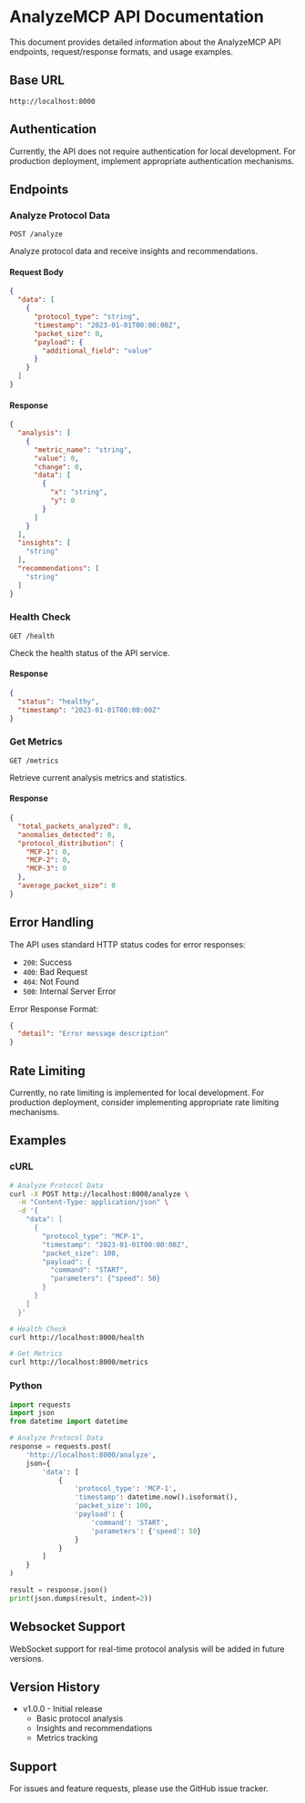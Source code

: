 # AnalyzeMCP API Documentation

This document provides detailed information about the AnalyzeMCP API endpoints, request/response formats, and usage examples.

## Base URL

```
http://localhost:8000
```

## Authentication

Currently, the API does not require authentication for local development. For production deployment, implement appropriate authentication mechanisms.

## Endpoints

### Analyze Protocol Data

```http
POST /analyze
```

Analyze protocol data and receive insights and recommendations.

#### Request Body

```json
{
  "data": [
    {
      "protocol_type": "string",
      "timestamp": "2023-01-01T00:00:00Z",
      "packet_size": 0,
      "payload": {
        "additional_field": "value"
      }
    }
  ]
}
```

#### Response

```json
{
  "analysis": [
    {
      "metric_name": "string",
      "value": 0,
      "change": 0,
      "data": [
        {
          "x": "string",
          "y": 0
        }
      ]
    }
  ],
  "insights": [
    "string"
  ],
  "recommendations": [
    "string"
  ]
}
```

### Health Check

```http
GET /health
```

Check the health status of the API service.

#### Response

```json
{
  "status": "healthy",
  "timestamp": "2023-01-01T00:00:00Z"
}
```

### Get Metrics

```http
GET /metrics
```

Retrieve current analysis metrics and statistics.

#### Response

```json
{
  "total_packets_analyzed": 0,
  "anomalies_detected": 0,
  "protocol_distribution": {
    "MCP-1": 0,
    "MCP-2": 0,
    "MCP-3": 0
  },
  "average_packet_size": 0
}
```

## Error Handling

The API uses standard HTTP status codes for error responses:

- `200`: Success
- `400`: Bad Request
- `404`: Not Found
- `500`: Internal Server Error

Error Response Format:

```json
{
  "detail": "Error message description"
}
```

## Rate Limiting

Currently, no rate limiting is implemented for local development. For production deployment, consider implementing appropriate rate limiting mechanisms.

## Examples

### cURL

```bash
# Analyze Protocol Data
curl -X POST http://localhost:8000/analyze \
  -H "Content-Type: application/json" \
  -d '{
    "data": [
      {
        "protocol_type": "MCP-1",
        "timestamp": "2023-01-01T00:00:00Z",
        "packet_size": 100,
        "payload": {
          "command": "START",
          "parameters": {"speed": 50}
        }
      }
    ]
  }'

# Health Check
curl http://localhost:8000/health

# Get Metrics
curl http://localhost:8000/metrics
```

### Python

```python
import requests
import json
from datetime import datetime

# Analyze Protocol Data
response = requests.post(
    'http://localhost:8000/analyze',
    json={
        'data': [
            {
                'protocol_type': 'MCP-1',
                'timestamp': datetime.now().isoformat(),
                'packet_size': 100,
                'payload': {
                    'command': 'START',
                    'parameters': {'speed': 50}
                }
            }
        ]
    }
)

result = response.json()
print(json.dumps(result, indent=2))
```

## Websocket Support

WebSocket support for real-time protocol analysis will be added in future versions.

## Version History

- v1.0.0 - Initial release
  - Basic protocol analysis
  - Insights and recommendations
  - Metrics tracking

## Support

For issues and feature requests, please use the GitHub issue tracker.